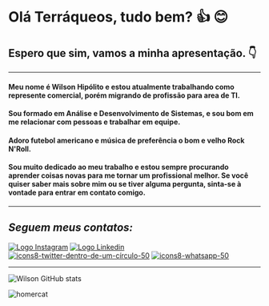 
# Olá Terráqueos, tudo bem? :+1: :blush:
## Espero que sim, vamos a minha apresentação. :point_down:
---
#### Meu nome é Wilson Hipólito e estou atualmente trabalhando como represente comercial, porém migrando de profissão para area de TI.
#### Sou formado em Análise e Desenvolvimento de Sistemas, e sou bom em me relacionar com pessoas e trabalhar em equipe. 
#### Adoro futebol americano e música de preferência o bom e velho Rock N'Roll.
#### Sou muito dedicado ao meu trabalho e estou sempre procurando aprender coisas novas para me tornar um profissional melhor. Se você quiser saber mais sobre mim ou se tiver alguma pergunta, sinta-se à vontade para entrar em contato comigo.
---
## _Seguem meus contatos:_

[![Logo Instagram](https://user-images.githubusercontent.com/59417347/228627506-bb9dcb61-7118-4210-a917-b844a1c38316.png)](https://www.instagram.com/wilson_hipolito_cerq/)
[![Logo Linkedin](https://user-images.githubusercontent.com/59417347/228631953-d90bb4ff-f92e-4ed6-9bac-2d074a28dc11.png)](https://www.linkedin.com/in/wilson-hip%C3%B3lito/)
[![icons8-twitter-dentro-de-um-círculo-50](https://user-images.githubusercontent.com/59417347/228632464-c234be6d-d18d-4aad-946e-2a8d62b58e1e.png)](https://twitter.com/WilsonHiplito1)
[![icons8-whatsapp-50](https://user-images.githubusercontent.com/59417347/228632813-ac89d80b-8571-44a5-aa6f-602e00dbe2a6.png)](https://wa.me/5515998205858)

---
![Wilson GitHub stats](https://github-readme-stats.vercel.app/api?username=Wilson-Hipolito&show_icons=true&theme=tokyonight)

![homercat](https://github.com/Wilson-Hipolito/Wilson_Hipolito/assets/59417347/5aa5e6eb-21cd-4a00-87a2-534c9cf7e1f4)



